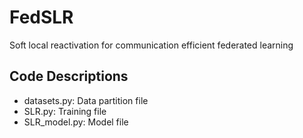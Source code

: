 # FedSLR
Soft local reactivation for communication efficient federated learning

## Code Descriptions
- datasets.py: Data partition file
- SLR.py: Training file
- SLR_model.py: Model file
